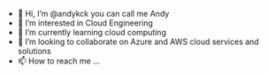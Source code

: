 - 👋 Hi, I’m @andykck you can call me Andy
- 👀 I’m interested in Cloud Engineering
- 🌱 I’m currently learning cloud computing
- 💞️ I’m looking to collaborate on Azure and AWS cloud services and solutions
- 📫 How to reach me ...

<!---
andykck/andykck is a ✨ special ✨ repository because its `README.md` (this file) appears on your GitHub profile.
You can click the Preview link to take a look at your changes.
--->

